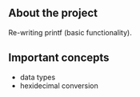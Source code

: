 ## About the project
Re-writing printf (basic functionality).

## Important concepts
- data types
- hexidecimal conversion
